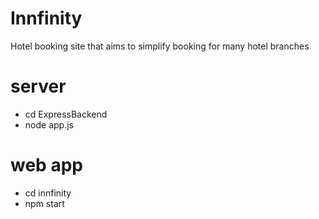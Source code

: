 # Innfinity
Hotel booking site that aims to simplify booking for many hotel branches

# server
- cd ExpressBackend
- node app.js

# web app
- cd innfinity
- npm start
